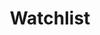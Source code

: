 ---
type: "MERN App" 
title: "Watchlist"
description: "View your latest movies and rate and discuss"
tools: React NodeJs Docker ExpressJs MovieDB
repository: "https://github.com/Ianodad/Ultimate_Watchlist"
website: "https://github.com/Ianodad/Ultimate_Watchlist"
image: "../../images/watchlist.png"
---